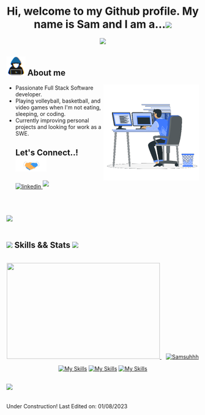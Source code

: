 
<h1 align="center"><b>Hi, welcome to my Github profile. My name is Sam and I am a...</b><img src="https://media.giphy.com/media/hvRJCLFzcasrR4ia7z/giphy.gif" width="35"></h1>

<p align="center">
  <a href="https://github.com/DenverCoder1/readme-typing-svg"><img src="https://readme-typing-svg.herokuapp.com?font=Time+New+Roman&color=cyan&size=25&center=true&vCenter=true&width=600&height=100&lines=UC+Santa+Barbara+2022+Alumnus,;App+Academy+2023+Alumnus,;Active+Learner/Researcher,;Please+hire+me..&hearts,;Btw,+this+is+pretty+cool,right?+lol;Much+wow;fr+tho+please+hire+me..&hearts;"></a>
</p>

## <picture><img src = "https://github.com/0xAbdulKhalid/0xAbdulKhalid/raw/main/assets/mdImages/about_me.gif" width = 50px></picture> **About me**

<picture> <img align="right" src="https://github.com/0xAbdulKhalid/0xAbdulKhalid/raw/main/assets/mdImages/Right_Side.gif" width = 250px></picture>

- Passionate Full Stack Software developer.
- Playing volleyball, basketball, and video games when I'm not eating, sleeping, or coding.
- Currently improving personal projects and looking for work as a SWE.
<div align='left'>

<ul>

## <b> Let's Connect..!</b><img src="https://github.com/0xAbdulKhalid/0xAbdulKhalid/raw/main/assets/mdImages/handshake.gif" width ="80">
	
<a href="https://linkedin.com/in/Samsuhhh" target="_blank">
<img src="https://img.shields.io/badge/linkedin:  Samsuhhh-%2300acee.svg?color=405DE6&style=for-the-badge&logo=linkedin&logoColor=white" alt=linkedin style="margin-bottom: 5px;"/>
</a>

<a href="mailto:suhvivor24@gmail.com" target="_blank">
<img src="https://img.shields.io/badge/gmail:  Samsuhhh-%23EA4335.svg?style=for-the-badge&logo=gmail&logoColor=white" t=mail style="margin-bottom: 5px;" />
</a>

</ul>
	
</div>
<!-- - Personal website [link](https://www.0xabdulkhalid.ml) -->
<!-- - I’m currently open for an Intern or a new job opportunity, this is [my resume]() -->

<br><br>

<img src="https://user-images.githubusercontent.com/73097560/115834477-dbab4500-a447-11eb-908a-139a6edaec5c.gif"><br><br>

## <img src="https://media2.giphy.com/media/QssGEmpkyEOhBCb7e1/giphy.gif?cid=ecf05e47a0n3gi1bfqntqmob8g9aid1oyj2wr3ds3mg700bl&rid=giphy.gif" width ="25"><b> Skills && Stats </b> <img src="https://media.giphy.com/media/iY8CRBdQXODJSCERIr/giphy.gif" width="35">
<br>


<div align="center">

<a href="https://github.com/Samsuhhh/">
  <img src="https://github-readme-stats.vercel.app/api?username=Samsuhhh&include_all_commits=true&count_private=true&show_icons=true&line_height=31&title_color=7A7ADB&icon_color=2234AE&text_color=D3D3D3&bg_color=0,000000,130F40" width="400" height="250"/>
</a>
&nbsp;&nbsp;
<a href="https://github.com/Samsuhhh/">
  <img src="https://github-readme-stats.vercel.app/api/top-langs?username=Samsuhhh&show_icons=true&locale=en&layout=compact&line_height=20&title_color=7A7ADB&icon_color=2234AE&text_color=D3D3D3&bg_color=0,000000,130F40" width="400" height="250"  alt="Samsuhhh"/>
</a>
	
<div align="center">
	
[![My Skills](https://skillicons.dev/icons?i=py,flask,js,react)](http://nope-yelp.herokuapp.com) [![My Skills](https://skillicons.dev/icons?i=redux,postgres,docker,sqlite)](http://nope-yelp.herokuapp.com) [![My Skills](https://skillicons.dev/icons?i=css,html,heroku)](http://nope-yelp.herokuapp.com)

<!-- - Python, Flask, JavaScript, React
- Redux, Postgres, Docker, SQLite
- CSS3, HTML5, Heroku
 -->

</div>
</div>


<br>
<img src="https://user-images.githubusercontent.com/73097560/115834477-dbab4500-a447-11eb-908a-139a6edaec5c.gif">
<br>


<div align='center'>


</div>
<br>

Under Construction!
Last Edited on: 01/08/2023
<!---
Samsuhhh/Samsuhhh is a ✨ special ✨ repository because its `README.md` (this file) appears on your GitHub profile.
You can click the Preview link to take a look at your changes.
--->
